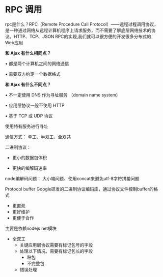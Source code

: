 # RPC 调用

rpc是什么？RPC（Remote Procedure Call Protocol）——远程过程调用协议，是一种通过网络从远程计算机程序上请求服务，而不需要了解底层网络技术的协议。HTTP、TCP、JSON RPC的实现,我们就可以很方便的开发很多分布式的Web应用





**和 Ajax 有什么相同点？** 

• 都是两个计算机之间的网络通信 

• 需要双方约定一个数据格式

**和 Ajax 有什么不同点？** 

• 不一定使用 DNS 作为寻址服务 （domain name system)

• 应用层协议一般不使用 HTTP

 • 基于 TCP 或 UDP 协议



使用特有服务进行寻址

通信方式： 单工、半双工、全双共

二进制协议： 

- 更小的数据包体积

- 更快的编解码速率

node编解码问题： 大小端问题、使用concat来避免utf-8字符拼接问题

Protocol buffer Google研发的二进制协议编码库，通过协议文件控制buffer的格式

- 更直观
- 更好维护
- 更便于合作

主要是依赖nodejs net模块

- 全双工
  - 关键应用层协议需要有标记包号的字段
  - 处理以下情况，需要有标记包长的字段
    - 粘包
    - 不完整包
  - 错误处理